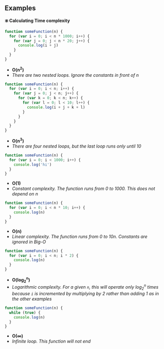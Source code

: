 ## Examples

**❇️ Calculating Time complexity**

```js
function someFunction(n) {
  for (var i = 0; i < n * 1000; i++) {
    for (var j = 0; j < n * 20; j++) {
      console.log(i + j)
    }
  }
}
```

- **O(n<sup>2</sup>)**
- _There are two nested loops. Ignore the constants in front of n_

```js
function someFunction(n) {
  for (var i = 0; i < n; i++) {
    for (var j = 0; j < n; j++) {
      for (var k = 0; k < n; k++) {
        for (var l = 0; l < 10; l++) {
          console.log(i + j + k + l)
        }
      }
    }
  }
}
```

- **O(n<sup>3</sup>)**
- _There are four nested loops, but the last loop runs only until 10_

```js
function someFunction(n) {
  for (var i = 0; i < 1000; i++) {
    console.log('hi')
  }
}
```

- **O(1)**
- _Constant complexity. The function runs from 0 to 1000. This does not depend on n_

```js
function someFunction(n) {
  for (var i = 0; i < n * 10; i++) {
    console.log(n)
  }
}
```

- **O(n)**
- _Linear complexity. The function runs from 0 to 10n. Constants are ignored in Big-O_

```js
function someFunction(n) {
  for (var i = 0; i < n; i * 2) {
    console.log(n)
  }
}
```

- **O(log<sub>2</sub><sup>n</sup>)**
- _Logarithmic complexity. For a given `n`, this will operate only log<sub>2</sub><sup>n</sup> times because `i` is incremented by multiplying by 2 rather than adding 1 as in the other examples_

```js
function someFunction(n) {
  while (true) {
    console.log(n)
  }
}
```

- **O(∞)**
- _Infinite loop. This function will not end_
